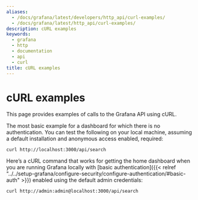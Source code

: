 ```yaml
---
aliases:
  - /docs/grafana/latest/developers/http_api/curl-examples/
  - /docs/grafana/latest/http_api/curl-examples/
description: cURL examples
keywords:
  - grafana
  - http
  - documentation
  - api
  - curl
title: cURL examples
---
```


# cURL examples

This page provides examples of calls to the Grafana API using cURL.

The most basic example for a dashboard for which there is no authentication. You can test the following on your local machine, assuming a default installation and anonymous access enabled, required:

```
curl http://localhost:3000/api/search
```

Here’s a cURL command that works for getting the home dashboard when you are running Grafana locally with [basic authentication]({{< relref "../../setup-grafana/configure-security/configure-authentication/#basic-auth" >}}) enabled using the default admin credentials:

```
curl http://admin:admin@localhost:3000/api/search
```
